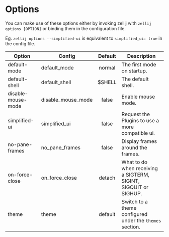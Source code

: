 # Options

You can make use of these options either by invoking zellij with
`zellij options [OPTION]` or binding them in the configuration file.

Eg. `zellij options --simplified-ui` is equivalent to `simplified_ui: true` in the config file.

|Option         | Config            |      Default   | Description
|---------------|-------------------|:--------------:|------------|
| default-mode  | default_mode      | normal         | The first mode on startup. |
| default-shell | default_shell     | $SHELL         | The default shell.         |
| disable-mouse-mode | disable_mouse_mode     | false         | Enable mouse mode.         |
| simplified-ui | simplified_ui     | false          | Request the Plugins to use a more compatible ui.  |
| no-pane-frames | no_pane_frames   | false          | Display frames around the frames. |
| on-force-close| on_force_close    | detach         | What to do when receiving a SIGTERM, SIGINT, SIGQUIT or SIGHUP.|
| theme         | theme             | default        | Switch to a theme configured under the `themes` section.  |
